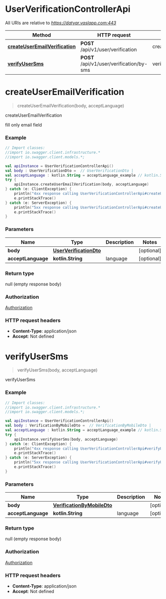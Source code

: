 # UserVerificationControllerApi

All URIs are relative to *https://datyar.vaslapp.com:443*

Method | HTTP request | Description
------------- | ------------- | -------------
[**createUserEmailVerification**](UserVerificationControllerApi.md#createUserEmailVerification) | **POST** /api/v1/user/verification | createUserEmailVerification
[**verifyUserSms**](UserVerificationControllerApi.md#verifyUserSms) | **POST** /api/v1/user/verification/by-sms | verifyUserSms

<a name="createUserEmailVerification"></a>
# **createUserEmailVerification**
> createUserEmailVerification(body, acceptLanguage)

createUserEmailVerification

fill only email field

### Example
```kotlin
// Import classes:
//import io.swagger.client.infrastructure.*
//import io.swagger.client.models.*;

val apiInstance = UserVerificationControllerApi()
val body : UserVerificationDto =  // UserVerificationDto | 
val acceptLanguage : kotlin.String = acceptLanguage_example // kotlin.String | language
try {
    apiInstance.createUserEmailVerification(body, acceptLanguage)
} catch (e: ClientException) {
    println("4xx response calling UserVerificationControllerApi#createUserEmailVerification")
    e.printStackTrace()
} catch (e: ServerException) {
    println("5xx response calling UserVerificationControllerApi#createUserEmailVerification")
    e.printStackTrace()
}
```

### Parameters

Name | Type | Description  | Notes
------------- | ------------- | ------------- | -------------
 **body** | [**UserVerificationDto**](UserVerificationDto.md)|  | [optional]
 **acceptLanguage** | **kotlin.String**| language | [optional]

### Return type

null (empty response body)

### Authorization

[Authorization](../README.md#Authorization)

### HTTP request headers

 - **Content-Type**: application/json
 - **Accept**: Not defined

<a name="verifyUserSms"></a>
# **verifyUserSms**
> verifyUserSms(body, acceptLanguage)

verifyUserSms

### Example
```kotlin
// Import classes:
//import io.swagger.client.infrastructure.*
//import io.swagger.client.models.*;

val apiInstance = UserVerificationControllerApi()
val body : VerificationByMobileDto =  // VerificationByMobileDto | 
val acceptLanguage : kotlin.String = acceptLanguage_example // kotlin.String | language
try {
    apiInstance.verifyUserSms(body, acceptLanguage)
} catch (e: ClientException) {
    println("4xx response calling UserVerificationControllerApi#verifyUserSms")
    e.printStackTrace()
} catch (e: ServerException) {
    println("5xx response calling UserVerificationControllerApi#verifyUserSms")
    e.printStackTrace()
}
```

### Parameters

Name | Type | Description  | Notes
------------- | ------------- | ------------- | -------------
 **body** | [**VerificationByMobileDto**](VerificationByMobileDto.md)|  | [optional]
 **acceptLanguage** | **kotlin.String**| language | [optional]

### Return type

null (empty response body)

### Authorization

[Authorization](../README.md#Authorization)

### HTTP request headers

 - **Content-Type**: application/json
 - **Accept**: Not defined

